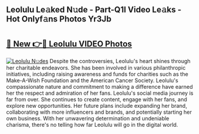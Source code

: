 ## Leolulu Le𝚊ked N𝚞de - Part-Q1I Video Le𝚊ks - Hot Onlyf𝚊ns Photos Yr3Jb

# <h2><a href="http://ab38258.deff.icu/?id=Leolulu">🔗 New 👉🔴 Leolulu VIDEO Photos</a></h2>

[![Leolulu N𝚞des](https://i.imgur.com/rIISA9y.gif)](http://ab38258.deff.icu/?id=Leolulu)
Despite the controversies, Leolulu's heart shines through her charitable endeavors. She has been involved in various philanthropic initiatives, including raising awareness and funds for charities such as the Make-A-Wish Foundation and the American Cancer Society. Leolulu's compassionate nature and commitment to making a difference have earned her the respect and admiration of her fans. Leolulu's social media journey is far from over. She continues to create content, engage with her fans, and explore new opportunities. Her future plans include expanding her brand, collaborating with more influencers and brands, and potentially starting her own business. With her unwavering determination and undeniable charisma, there's no telling how far Leolulu will go in the digital world.
